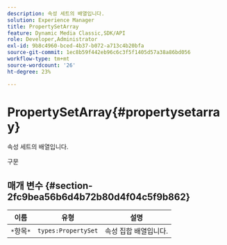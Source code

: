 ```yaml
---
description: 속성 세트의 배열입니다.
solution: Experience Manager
title: PropertySetArray
feature: Dynamic Media Classic,SDK/API
role: Developer,Administrator
exl-id: 9b8c4960-bced-4b37-b072-a713c4b20bfa
source-git-commit: 1ec8b59f442eb96c6c3f5f1405d57a38a86bd056
workflow-type: tm+mt
source-wordcount: '26'
ht-degree: 23%

---
```


# PropertySetArray{#propertysetarray}

속성 세트의 배열입니다.

구문

## 매개 변수 {#section-2fc9bea56b6d4b72b80d4f04c5f9b862}

| 이름 | 유형 | 설명 |
|---|---|---|
| `*`항목`*` | `types:PropertySet` | 속성 집합 배열입니다. |
